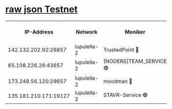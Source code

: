 [raw json Testnet](https://rpc-check.jaclalt.stavr.tech/jaclalt/rpc-jaclalt-result.json)
=

<table><tr><th>IP-Address</th><th>Network</th><th>Moniker</th><th>Latest Block Height</th><th>Earliest Block Height</th><th>Catching Up</th><th>Tx Index</th><th>Voting Power</th><th>Scan Time</th></tr><tr><td>142.132.202.92:26857</td><td>lupulella-2</td><td>TrustedPoint 🔴</td><td>7146015</td><td>6282001</td><td>False</td><td>off</td><td>400065</td><td>2024-03-17T10:58:58.832803271UTC</td></tr><tr><td>65.108.226.26:43657</td><td>lupulella-2</td><td>[NODERS]TEAM_SERVICE 🟢</td><td>7146015</td><td>6282001</td><td>False</td><td>on</td><td>0</td><td>2024-03-17T10:58:59.175195400UTC</td></tr><tr><td>173.249.56.120:29657</td><td>lupulella-2</td><td>moodman 🔴</td><td>7146015</td><td>7046015</td><td>False</td><td>off</td><td>1075134</td><td>2024-03-17T10:58:58.599018195UTC</td></tr><tr><td>135.181.210.171:19127</td><td>lupulella-2</td><td>STAVR-Service 🟢</td><td>7146014</td><td>7144001</td><td>False</td><td>on</td><td>0</td><td>2024-03-17T10:58:50.131193050UTC</td></tr></table>
